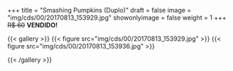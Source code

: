 +++
title = "Smashing Pumpkins (Duplo)"
draft = false
image = "img/cds/00/20170813_153929.jpg"
showonlyimage = false
weight = 1
+++
<span class="sold">~~R$ 60~~</span> **VENDIDO!**

<!--more-->


{{< gallery >}}
{{< figure src="img/cds/00/20170813_153929.jpg" >}}
{{< figure src="img/cds/00/20170813_153936.jpg" >}}

{{< /gallery >}}